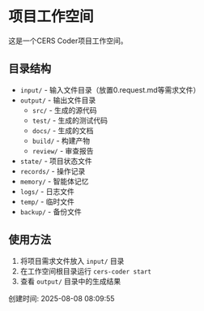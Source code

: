 # 项目工作空间

这是一个CERS Coder项目工作空间。

## 目录结构

- `input/` - 输入文件目录（放置0.request.md等需求文件）
- `output/` - 输出文件目录
  - `src/` - 生成的源代码
  - `test/` - 生成的测试代码
  - `docs/` - 生成的文档
  - `build/` - 构建产物
  - `review/` - 审查报告
- `state/` - 项目状态文件
- `records/` - 操作记录
- `memory/` - 智能体记忆
- `logs/` - 日志文件
- `temp/` - 临时文件
- `backup/` - 备份文件

## 使用方法

1. 将项目需求文件放入 `input/` 目录
2. 在工作空间根目录运行 `cers-coder start`
3. 查看 `output/` 目录中的生成结果

创建时间: 2025-08-08 08:09:55

